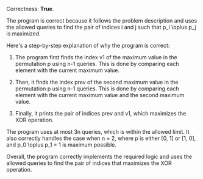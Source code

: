 Correctness: **True**.

The program is correct because it follows the problem description and uses the allowed queries to find the pair of indices i and j such that p_i \oplus p_j is maximized.

Here's a step-by-step explanation of why the program is correct:

1. The program first finds the index v1 of the maximum value in the permutation p using n-1 queries. This is done by comparing each element with the current maximum value.

2. Then, it finds the index prev of the second maximum value in the permutation p using n-1 queries. This is done by comparing each element with the current maximum value and the second maximum value.

3. Finally, it prints the pair of indices prev and v1, which maximizes the XOR operation.

The program uses at most 3n queries, which is within the allowed limit. It also correctly handles the case when n = 2, where p is either [0, 1] or [1, 0], and p_0 \oplus p_1 = 1 is maximum possible.

Overall, the program correctly implements the required logic and uses the allowed queries to find the pair of indices that maximizes the XOR operation.